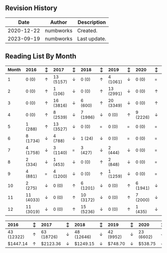 ## Revision History

|Date|Author|Description|
|---|---|---|
|2020-12-22|numbworks|Created.|
|2023-09-19|numbworks|Last update.|

## Reading List By Month

| <sub>Month</sub>   | <sub>2016</sub>      | <sub>↕</sub>   | <sub>2017</sub>      | <sub>↕</sub>   | <sub>2018</sub>      | <sub>↕</sub>   | <sub>2019</sub>      | <sub>↕</sub>   | <sub>2020</sub>     | <sub>↕</sub>   | <sub>2021</sub>      | <sub>↕</sub>   | <sub>2022</sub>    | <sub>↕</sub>   | <sub>2023</sub>     |
|:-------------------|:---------------------|:---------------|:---------------------|:---------------|:---------------------|:---------------|:---------------------|:---------------|:--------------------|:---------------|:---------------------|:---------------|:-------------------|:---------------|:--------------------|
| <sub>1</sub>       | <sub>0 (0)</sub>     | <sub>↑</sub>   | <sub>13 (5157)</sub> | <sub>↓</sub>   | <sub>0 (0)</sub>     | <sub>↑</sub>   | <sub>4 (1061)</sub>  | <sub>↓</sub>   | <sub>0 (0)</sub>    | <sub>=</sub>   | <sub>0 (0)</sub>     | <sub>=</sub>   | <sub>0 (0)</sub>   | <sub>=</sub>   | <sub>0 (0)</sub>    |
| <sub>2</sub>       | <sub>0 (0)</sub>     | <sub>↑</sub>   | <sub>1 (106)</sub>   | <sub>↓</sub>   | <sub>0 (0)</sub>     | <sub>↑</sub>   | <sub>13 (2991)</sub> | <sub>↓</sub>   | <sub>0 (0)</sub>    | <sub>↑</sub>   | <sub>11 (1289)</sub> | <sub>↓</sub>   | <sub>0 (0)</sub>   | <sub>=</sub>   | <sub>0 (0)</sub>    |
| <sub>3</sub>       | <sub>0 (0)</sub>     | <sub>↑</sub>   | <sub>16 (3816)</sub> | <sub>↓</sub>   | <sub>6 (600)</sub>   | <sub>↑</sub>   | <sub>20 (3349)</sub> | <sub>↓</sub>   | <sub>0 (0)</sub>    | <sub>↑</sub>   | <sub>2 (612)</sub>   | <sub>↓</sub>   | <sub>0 (0)</sub>   | <sub>↑</sub>   | <sub>1 (139)</sub>  |
| <sub>4</sub>       | <sub>0 (0)</sub>     | <sub>↑</sub>   | <sub>8 (2539)</sub>  | <sub>↓</sub>   | <sub>7 (1986)</sub>  | <sub>↓</sub>   | <sub>0 (0)</sub>     | <sub>↑</sub>   | <sub>9 (2226)</sub> | <sub>↓</sub>   | <sub>0 (0)</sub>     | <sub>=</sub>   | <sub>0 (0)</sub>   | <sub>=</sub>   | <sub>0 (0)</sub>    |
| <sub>5</sub>       | <sub>1 (288)</sub>   | <sub>↑</sub>   | <sub>13 (3527)</sub> | <sub>↓</sub>   | <sub>0 (0)</sub>     | <sub>=</sub>   | <sub>0 (0)</sub>     | <sub>=</sub>   | <sub>0 (0)</sub>    | <sub>=</sub>   | <sub>0 (0)</sub>     | <sub>=</sub>   | <sub>0 (0)</sub>   | <sub>=</sub>   | <sub>0 (0)</sub>    |
| <sub>6</sub>       | <sub>8 (1734)</sub>  | <sub>↓</sub>   | <sub>4 (788)</sub>   | <sub>↓</sub>   | <sub>1 (24)</sub>    | <sub>↓</sub>   | <sub>0 (0)</sub>     | <sub>=</sub>   | <sub>0 (0)</sub>    | <sub>=</sub>   | <sub>0 (0)</sub>     | <sub>=</sub>   | <sub>0 (0)</sub>   | <sub>↑</sub>   | <sub>8 (642)</sub>  |
| <sub>7</sub>       | <sub>4 (1758)</sub>  | <sub>↓</sub>   | <sub>3 (1140)</sub>  | <sub>=</sub>   | <sub>3 (427)</sub>   | <sub>↓</sub>   | <sub>2 (444)</sub>   | <sub>↓</sub>   | <sub>0 (0)</sub>    | <sub>=</sub>   | <sub>0 (0)</sub>     | <sub>=</sub>   | <sub>0 (0)</sub>   | <sub>=</sub>   | <sub>0 (0)</sub>    |
| <sub>8</sub>       | <sub>2 (334)</sub>   | <sub>↓</sub>   | <sub>1 (453)</sub>   | <sub>↓</sub>   | <sub>0 (0)</sub>     | <sub>↑</sub>   | <sub>2 (848)</sub>   | <sub>↓</sub>   | <sub>0 (0)</sub>    | <sub>=</sub>   | <sub>0 (0)</sub>     | <sub>=</sub>   | <sub>0 (0)</sub>   | <sub>↑</sub>   | <sub>4 (1170)</sub> |
| <sub>9</sub>       | <sub>4 (881)</sub>   | <sub>=</sub>   | <sub>4 (1200)</sub>  | <sub>↓</sub>   | <sub>0 (0)</sub>     | <sub>↑</sub>   | <sub>1 (1259)</sub>  | <sub>↓</sub>   | <sub>0 (0)</sub>    | <sub>=</sub>   | <sub>0 (0)</sub>     | <sub>↑</sub>   | <sub>1 (360)</sub> | <sub>↑</sub>   | <sub>9 (1969)</sub> |
| <sub>10</sub>      | <sub>2 (275)</sub>   | <sub>↓</sub>   | <sub>0 (0)</sub>     | <sub>↑</sub>   | <sub>6 (1201)</sub>  | <sub>↓</sub>   | <sub>0 (0)</sub>     | <sub>↑</sub>   | <sub>6 (1941)</sub> | <sub>↓</sub>   | <sub>0 (0)</sub>     | <sub>=</sub>   | <sub>0 (0)</sub>   | <sub></sub>    | <sub></sub>         |
| <sub>11</sub>      | <sub>11 (4033)</sub> | <sub>↓</sub>   | <sub>0 (0)</sub>     | <sub>↑</sub>   | <sub>10 (3172)</sub> | <sub>↓</sub>   | <sub>0 (0)</sub>     | <sub>↑</sub>   | <sub>7 (2000)</sub> | <sub>↓</sub>   | <sub>0 (0)</sub>     | <sub>=</sub>   | <sub>0 (0)</sub>   | <sub></sub>    | <sub></sub>         |
| <sub>12</sub>      | <sub>11 (3019)</sub> | <sub>↓</sub>   | <sub>0 (0)</sub>     | <sub>↑</sub>   | <sub>15 (5236)</sub> | <sub>↓</sub>   | <sub>0 (0)</sub>     | <sub>↑</sub>   | <sub>1 (435)</sub>  | <sub>↓</sub>   | <sub>0 (0)</sub>     | <sub>=</sub>   | <sub>0 (0)</sub>   | <sub></sub>    | <sub></sub>         |

| <sub>2016</sub>       | <sub>↕</sub>   | <sub>2017</sub>       | <sub>↕</sub>   | <sub>2018</sub>       | <sub>↕</sub>   | <sub>2019</sub>      | <sub>↕</sub>   | <sub>2020</sub>      | <sub>↕</sub>   | <sub>2021</sub>      | <sub>↕</sub>   | <sub>2022</sub>    | <sub>↕</sub>   | <sub>2023</sub>      |
|:----------------------|:---------------|:----------------------|:---------------|:----------------------|:---------------|:---------------------|:---------------|:---------------------|:---------------|:---------------------|:---------------|:-------------------|:---------------|:---------------------|
| <sub>43 (12322)</sub> | <sub>↑</sub>   | <sub>63 (18726)</sub> | <sub>↓</sub>   | <sub>48 (12646)</sub> | <sub>↓</sub>   | <sub>42 (9952)</sub> | <sub>↓</sub>   | <sub>23 (6602)</sub> | <sub>↓</sub>   | <sub>13 (1901)</sub> | <sub>↓</sub>   | <sub>1 (360)</sub> | <sub>↑</sub>   | <sub>22 (3920)</sub> |
| <sub>$1447.14</sub>   | <sub>↑</sub>   | <sub>$2123.36</sub>   | <sub>↓</sub>   | <sub>$1249.15</sub>   | <sub>↓</sub>   | <sub>$748.70</sub>   | <sub>↓</sub>   | <sub>$538.75</sub>   | <sub>↓</sub>   | <sub>$169.92</sub>   | <sub>↓</sub>   | <sub>$49.99</sub>  | <sub>↑</sub>   | <sub>$461.83</sub>   |
